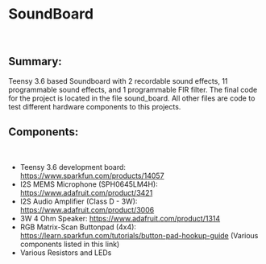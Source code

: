 # SoundBoard
<br>

## Summary:
 Teensy 3.6 based Soundboard with 2 recordable sound effects, 11 programmable sound effects, and 1 programmable FIR filter. The final code for the project is located in the file sound_board. All other files are code to test different hardware components to this projects.
<br>

## Components:
<br>

* Teensy 3.6 development board: https://www.sparkfun.com/products/14057
* I2S MEMS Microphone (SPH0645LM4H): https://www.adafruit.com/product/3421
* I2S Audio Amplifier (Class D - 3W): https://www.adafruit.com/product/3006
* 3W 4 Ohm Speaker: https://www.adafruit.com/product/1314
* RGB Matrix-Scan Buttonpad (4x4): https://learn.sparkfun.com/tutorials/button-pad-hookup-guide (Various components listed in this link)
* Various Resistors and LEDs

